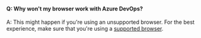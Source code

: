 #### Q:	Why won't my browser work with Azure DevOps?

A:	This might happen if you're using an unsupported browser. For the best experience, make sure that you're using a [supported browser](/azure/devops/server/compatibility#supported-browsers).
